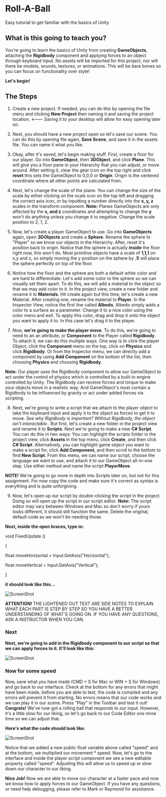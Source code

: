 # Roll-A-Ball
Easy tutorial to get familiar with the basics of Unity

## What is this going to teach you?
You're going to learn the basics of Unity from creating **GameObjects**, attaching the **Rigidbody** component and applying forces to an object through keyboard input.  No assets will be imported for this project, nor will there be models, sounds, textures, or animations.  This will be bare bones so you can focus on functionality over style!

**Let's begin!**

## The Steps
1. Create a new project.  If needed, you can do this by opening the file menu and clicking **New Project** then naming it and saving the project location. <--- Saving it to your desktop will allow for easy opening later on.  

2. Next, you should have a new project open so let's save our scene.  You can do this by opening file again, **Save Scene**, and save it in the assets file.  You can name it what you like.

3. Okay, after it's saved, let's begin making stuff.  First, create a floor for our player.  Go into **GameObject**, then **3DObject**, and click **Plane**.  This will give you a floor pane in your Hierarchy that you can adjust, or move around.  After setting it, clear the gear icon on the top right and click **reset** this sets the GameObject to 0,0,0 or **Origin**.  Origin is the centered coordinate where all other points are calculated from.  

4. Next, let's change the scale of the plane.  You can change the size of the scale by either clicking on the scale icon on the top left and dragging the correct axis icon, or by inputting a number directly into the **x, y, z** scales in the transform component.  **Note:** Planes GameObjects are only affected by the **x, and z** coordinates and attempting to change the **y** won't do anything unless you change it to negative.  Change the scale position to 2, 1, 2.

5. Now, let's create a player GameObject to use.  Go into **GameObjects** again, open **3DObjects** and create a **Sphere**.  Rename the sphere to "Player" so we know our objects in the Hierarchy.  After, reset it's position back to origin.  Notice that the sphere is actually **inside** the floor right now, this won't do.  Most primitive objects have a scale of **1,1,1** on x,y and z, so simply moving the y position on the sphere by **.5** will place the sphere perfectly on top of the floor.

6. Notice how the floor and the sphere are both a default *white* color and are hard to differentiate.  Let's add some color to the sphere so we can visually set them apart.  To do this, we will add a material to the object so that we may add color to it.  In the project view, create a new folder and rename it to **Materials**.  Hit create again but this time, let's create a new Material.  After creating one, rename the material to **Player**.  In the Inspector View, notice the first line called **Albedo**, Albedo simply adds a color to a surface as a parameter.  Change it to a nice color using the color menu and exit.  To apply this color, drag and drop it onto the object you want to apply it to.  In this case let's drag it to the player.  

7. Now, **we're going to make the player move**.  To do this, we're going to need to an an attribute, or **Component** to the Player called **Rigidbody**.  To attach it, we can do this multiple ways.  One way is to click the player Object, click the **Component** menu on the top, click on **Physics** and click **Rigidbody**.  Or from the Inspector menu, we can directly add a component by using **Add Component** on the bottom of the list, then choosing **Physics** and choosing **Rigidbody**. 

**Note:** Our player uses the Rigidbody component to allow our GameObject to act under the control of physics which is controlled by a built-in engine controlled by Unity. The Rigidbody can receive forces and torque to make your objects move in a realistic way. And GameObject's must contain a Rigidbody to be influenced by gravity or act under added forces via scripting.  

8. Next, we're going to write a script that we attach to the player object to take the keyboard input and apply it to the object as forces to get it to move.  *See why Rigidbody is important? Without Rigidbody, the object isn't interactable.*.  But first, let's create a new folder in the project view and rename it to **Scripts**.  Next we're going to make a new **C# Script**.  You can do this in two ways: You can highlight the scripts folder in the project view, click **Assets** in the top menu, click **Create**, and then click **C# Script**.  Alternatively, you can highlight game object you want to make a script for, click **Add Component**, and then scroll to the bottom to find **New Script**.  From this menu, we can name our script, choose the language we want to use, and attach it to our GameObject all-in-one step. Use either method and name the script **PlayerMove**.

**NOTE!** We're going to go more in depth into Scripts later on, but not for this assignment.  For now copy the code and make sure it's correct as syntax is everything and is quite unforgiving. 

9.  Now, let's open up our script by double-clicking the script in the project.  Doing so will open up the script in our script editor.  **Note:** The script editor may vary between Windows and Mac so don't worry if yours looks different, it should still function the same. Delete the original, default code as we won't be needing those.  

**Next, inside the open braces, type in:** 


void FixedUpdate ()

{
  
  float moveHorizontal = Input.GetAxis("Horizontal");
  
  float moveVertical = Input.GetAxis("Vertical");

}

**it should look like this...**

![ScreenShot](https://raw.githubusercontent.com/junior-devleague/roll-a-ball/master/assets/Screen%20Shot%202017-08-08%20at%2011.48.59%20PM.png)

**ATTENTION!** THE LIGHTENED OUT TEXT ARE SIDE NOTES TO EXPLAIN WHAT EACH PART IS STEP BY STEP SO YOU HAVE A BETTER UNDERSTANDING OF WHAT'S GOING ON.  IF YOU HAVE ANY QUESTIONS, ASK A INSTRUCTOR WHEN YOU CAN.

### Next

**Next, we're going to add in the Rigidbody component to our script so that we can apply forces to it.  It'll look like this:**

![ScreenShot](https://raw.githubusercontent.com/junior-devleague/roll-a-ball/master/assets/Screen%20Shot%202017-08-09%20at%2012.22.51%20AM.png)

### Now for some speed

Now, save what you have made (CMD + S for Mac or WIN + S for Windows) and go back to our interface.  Check at the bottom for any errors that might have been made, before you are able to test, the code is compiled and any errors will prevent it from starting.  No errors means that our code works and we can play it in our scene.  Press "Play" in the Toolbar and test it out!  **Congrats!** We've now got a rolling ball that responds to our input.  However, it's a little slow for our liking, so let's go back to our Code Editor one mroe time so we can adjust that.

**Here's what the code should look like:**

![ScreenShot](https://raw.githubusercontent.com/junior-devleague/roll-a-ball/master/assets/Screen%20Shot%202017-08-09%20at%2012.38.43%20AM.png)

Notice that we added a new public float variable above called "speed" and at the bottom, we multiplied our movement * speed.  Now, let's go to the interface and inside the player script component we see a new editable property called "speed".  Adjusting this will allow us to speed up or slow down our character to our liking.  

**Nice Job!** Now we are able to move our character at a faster pace and now we know how to apply forces to our GameObject.  If you have any questions, or need help debugging, please refer to Mark or Raymond for assistance.


